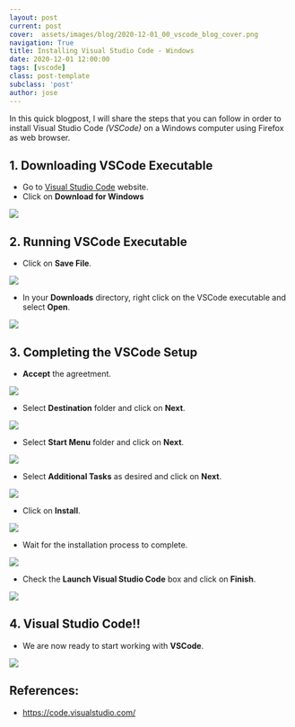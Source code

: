 ```yaml
---
layout: post
current: post
cover:  assets/images/blog/2020-12-01_00_vscode_blog_cover.png
navigation: True
title: Installing Visual Studio Code - Windows
date: 2020-12-01 12:00:00
tags: [vscode]
class: post-template
subclass: 'post'
author: jose
---
```


In this quick blogpost, I will share the steps that you can follow in order to install Visual Studio Code *(VSCode)* on a Windows computer using Firefox as web browser.

## 1. Downloading VSCode Executable
* Go to [Visual Studio Code](https://code.visualstudio.com/) website.
* Click on **Download for Windows**

![](assets/images/blog/2020-12-01_01_download_vscode_windows.png)

## 2. Running VSCode Executable
* Click on **Save File**.

![](assets/images/blog/2020-12-01_02_saving_vscode_executable.png)

* In your **Downloads** directory, right click on the VSCode executable and select **Open**.

![](assets/images/blog/2020-12-01_03_open_vscode_executable.png)

## 3. Completing the VSCode Setup

* **Accept** the agreetment.

![](assets/images/blog/2020-12-01_04_agreetment.png)

* Select **Destination** folder and click on **Next**.

![](assets/images/blog/2020-12-01_05_destination_location.png)

* Select **Start Menu** folder and click on **Next**.

![](assets/images/blog/2020-12-01_06_start_menu.png)

* Select **Additional Tasks** as desired and click on **Next**.

![](assets/images/blog/2020-12-01_07_additional_tasks.png)

* Click on **Install**.

![](assets/images/blog/2020-12-01_08_install.png)

* Wait for the installation process to complete.

![](assets/images/blog/2020-12-01_09_wait_installation_process.png)

* Check the **Launch Visual Studio Code** box and click on **Finish**.

![](assets/images/blog/2020-12-01_10_finish.png)

## 4. Visual Studio Code!!

* We are now ready to start working with **VSCode**.

![](assets/images/blog/2020-12-01_11_vscode_ready.png)

## References:

*  https://code.visualstudio.com/
